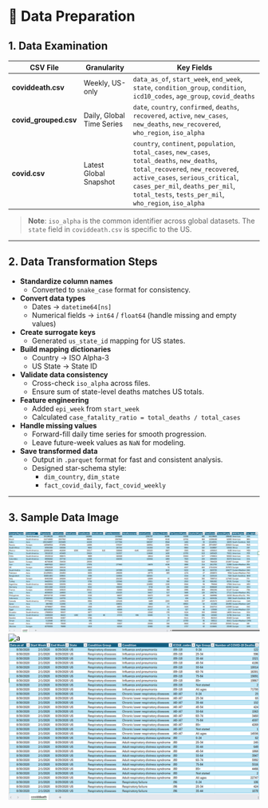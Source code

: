# 📑 Data Preparation

## 1. Data Examination

| CSV File          | Granularity          | Key Fields |
|-------------------|----------------------|------------|
| **coviddeath.csv**     | Weekly, US-only         | `data_as_of`, `start_week`, `end_week`, `state`, `condition_group`, `condition`, `icd10_codes`, `age_group`, `covid_deaths` |
| **covid_grouped.csv**  | Daily, Global Time Series | `date`, `country`, `confirmed`, `deaths`, `recovered`, `active`, `new_cases`, `new_deaths`, `new_recovered`, `who_region`, `iso_alpha` |
| **covid.csv**          | Latest Global Snapshot   | `country`, `continent`, `population`, `total_cases`, `new_cases`, `total_deaths`, `new_deaths`, `total_recovered`, `new_recovered`, `active_cases`, `serious_critical`, `cases_per_mil`, `deaths_per_mil`, `total_tests`, `tests_per_mil`, `who_region`, `iso_alpha` |

> **Note**: `iso_alpha` is the common identifier across global datasets. The `state` field in `coviddeath.csv` is specific to the US.

---

## 2. Data Transformation Steps

- **Standardize column names**
  - Converted to `snake_case` format for consistency.
- **Convert data types**
  - Dates → `datetime64[ns]`
  - Numerical fields → `int64` / `float64` (handle missing and empty values)
- **Create surrogate keys**
  - Generated `us_state_id` mapping for US states.
- **Build mapping dictionaries**
  - Country → ISO Alpha-3
  - US State → State ID
- **Validate data consistency**
  - Cross-check `iso_alpha` across files.
  - Ensure sum of state-level deaths matches US totals.
- **Feature engineering**
  - Added `epi_week` from `start_week`
  - Calculated `case_fatality_ratio = total_deaths / total_cases`
- **Handle missing values**
  - Forward-fill daily time series for smooth progression.
  - Leave future-week values as `NaN` for modeling.
- **Save transformed data**
  - Output in `.parquet` format for fast and consistent analysis.
  - Designed star-schema style:
    - `dim_country`, `dim_state`
    - `fact_covid_daily`, `fact_covid_weekly`

---

## 3. Sample Data Image
![a](image/covid.png)
![a](image/covid_grouped.png)
![a](image/coviddeath.png)

